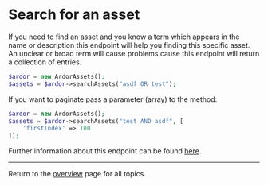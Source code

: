 # Search for an asset

If you need to find an asset and you know a term which appears in the name or description this endpoint will help you finding this specific asset. An unclear or broad term will cause problems cause this endpoint will return a collection of entries.

```php
$ardor = new ArdorAssets();
$assets = $ardor->searchAssets("asdf OR test");
```


If you want to paginate pass a parameter (array) to the method:

```php
$ardor = new ArdorAssets();
$assets = $ardor->searchAssets("test AND asdf", [
    'firstIndex' => 100
]);
```

Further information about this endpoint can be found [here](https://ardordocs.jelurida.com/Asset_Exchange#Search_Assets).

---
Return to the [overview](../overview.md) page for all topics.